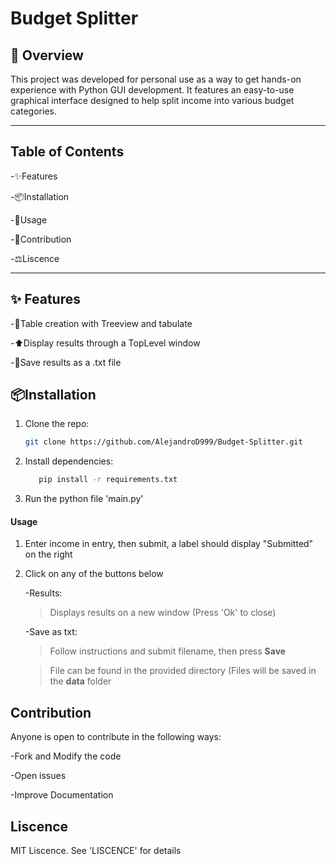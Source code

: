 # Budget Splitter


## 📖 Overview 
This project was developed for personal use as a way to get hands-on experience with Python GUI development. It features an easy-to-use graphical interface designed to help split income into various budget categories.


<hr>

## Table of Contents
-✨Features

-📦Installation

-🚀Usage

-🤝Contribution

-⚖️Liscence

<hr>

## ✨ Features 
  -🧮Table creation with Treeview and tabulate
  
  -⬆️Display results through a TopLevel window
  
  -💾Save results as a .txt file

## 📦Installation

  1. Clone the repo:
      ```bash
      git clone https://github.com/AlejandroD999/Budget-Splitter.git

  2. Install dependencies:
     ```bash
        pip install -r requirements.txt

  3. Run the python file 'main.py'

#### **Usage**

1. Enter income in entry, then  submit, a label should display "Submitted" on the right
 
2. Click on any of the buttons below

     -Results:
   
   > Displays results on a new window (Press 'Ok' to close)

     -Save as txt:
   
   >Follow instructions and submit filename, then press **Save**

   >File can be found in the provided directory (Files will be saved in the **data** folder


## Contribution
Anyone is open to contribute in the following ways:

-Fork and Modify the code

-Open issues

-Improve Documentation


## Liscence

MIT Liscence. See 'LISCENCE' for details
